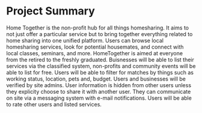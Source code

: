 # Project Summary
Home Together is the non-profit hub for all things homesharing. It aims to not just offer a particular service but to bring together everything related to home sharing into one unified platform. Users can browse local homesharing services, look for potential housemates, and connect with local classes, seminars, and more. HomeTogether is aimed at everyone from the retired to the freshly graduated. Buisnesses will be able to list their services via the classified system, non-profits and community events will be able to list for free. Users will be able to filter for matches by things such as working status, location, pets and, budget. Users and businesses will be verified by site admins. User information is hidden from other users unless they explicity choose to share it with another user. They can communicate on site via a messaging system with e-mail notifications. Users will be able to rate other users and listed services. 
